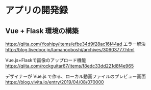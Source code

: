﻿# アプリの開発録

## Vue + Flask 環境の構築

https://qiita.com/Yoshipy/items/efbe34d9f28ac16f44ad
エラー解決  
http://blog.livedoor.jp/tamanooboshi/archives/30603777.html

Vue.js+Flaskで画像のアップロード機能
https://qiita.com/rockguitar67/items/f8edc33dd221d8f4e965

デザイナーが Vue.js で作る、ローカル動画ファイルのプレビュー画面
https://blog.vivita.io/entry/2019/04/08/070000


